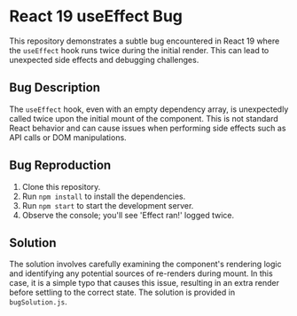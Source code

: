 # React 19 useEffect Bug

This repository demonstrates a subtle bug encountered in React 19 where the `useEffect` hook runs twice during the initial render.  This can lead to unexpected side effects and debugging challenges.

## Bug Description
The `useEffect` hook, even with an empty dependency array, is unexpectedly called twice upon the initial mount of the component. This is not standard React behavior and can cause issues when performing side effects such as API calls or DOM manipulations.

## Bug Reproduction
1. Clone this repository.
2. Run `npm install` to install the dependencies.
3. Run `npm start` to start the development server.
4. Observe the console; you'll see 'Effect ran!' logged twice.

## Solution
The solution involves carefully examining the component's rendering logic and identifying any potential sources of re-renders during mount. In this case, it is a simple typo that causes this issue, resulting in an extra render before settling to the correct state. The solution is provided in `bugSolution.js`.